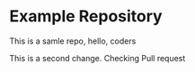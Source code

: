 # Example Repository
This is a samle repo, hello, coders

This is a second change. Checking Pull request
